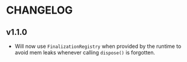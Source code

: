 # CHANGELOG

## v1.1.0

- Will now use `FinalizationRegistry` when provided by the runtime to avoid mem leaks whenever calling `dispose()` is forgotten.
